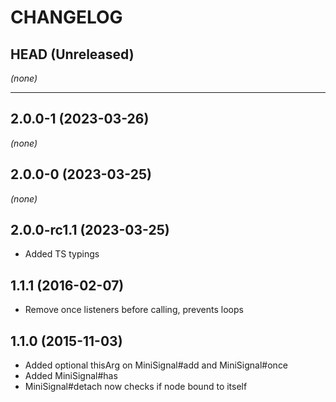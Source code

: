 # CHANGELOG

## HEAD (Unreleased)
_(none)_

---

## 2.0.0-1 (2023-03-26)
_(none)_

## 2.0.0-0 (2023-03-25)
_(none)_

## 2.0.0-rc1.1 (2023-03-25)

- Added TS typings

## 1.1.1 (2016-02-07)

- Remove once listeners before calling, prevents loops

## 1.1.0 (2015-11-03)

- Added optional thisArg on MiniSignal#add and MiniSignal#once
- Added MiniSignal#has
- MiniSignal#detach now checks if node bound to itself
